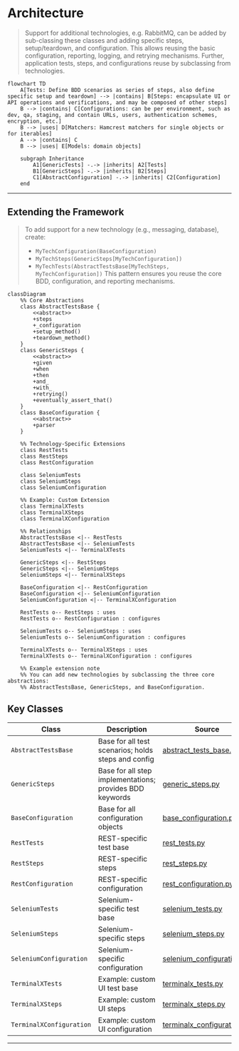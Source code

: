 #   Architecture

> Support for additional technologies, e.g. RabbitMQ, can be added by sub-classing these classes and adding specific steps, setup/teardown, and configuration. This allows reusing the basic configuration, reporting, logging, and retrying mechanisms. Further, application tests, steps, and configurations reuse by subclassing from technologies.

```mermaid
flowchart TD
    A[Tests: Define BDD scenarios as series of steps, also define specific setup and teardown] --> |contains| B[Steps: encapsulate UI or API operations and verifications, and may be composed of other steps]
    B --> |contains| C[Configurations: can be per environment, such as dev, qa, staging, and contain URLs, users, authentication schemes, encryption, etc.]
    B --> |uses| D[Matchers: Hamcrest matchers for single objects or for iterables]
    A --> |contains| C
    B --> |uses| E[Models: domain objects]

    subgraph Inheritance
        A1[GenericTests] -.-> |inherits| A2[Tests]
        B1[GenericSteps] -.-> |inherits| B2[Steps]
        C1[AbstractConfiguration] -.-> |inherits| C2[Configuration]
    end
```

---

## Extending the Framework

> To add support for a new technology (e.g., messaging, database), create:
> - `MyTechConfiguration(BaseConfiguration)`
> - `MyTechSteps(GenericSteps[MyTechConfiguration])`
> - `MyTechTests(AbstractTestsBase[MyTechSteps, MyTechConfiguration])`
> This pattern ensures you reuse the core BDD, configuration, and reporting mechanisms.

```mermaid
classDiagram
    %% Core Abstractions
    class AbstractTestsBase {
        <<abstract>>
        +steps
        +_configuration
        +setup_method()
        +teardown_method()
    }
    class GenericSteps {
        <<abstract>>
        +given
        +when
        +then
        +and_
        +with_
        +retrying()
        +eventually_assert_that()
    }
    class BaseConfiguration {
        <<abstract>>
        +parser
    }

    %% Technology-Specific Extensions
    class RestTests
    class RestSteps
    class RestConfiguration

    class SeleniumTests
    class SeleniumSteps
    class SeleniumConfiguration

    %% Example: Custom Extension
    class TerminalXTests
    class TerminalXSteps
    class TerminalXConfiguration

    %% Relationships
    AbstractTestsBase <|-- RestTests
    AbstractTestsBase <|-- SeleniumTests
    SeleniumTests <|-- TerminalXTests

    GenericSteps <|-- RestSteps
    GenericSteps <|-- SeleniumSteps
    SeleniumSteps <|-- TerminalXSteps

    BaseConfiguration <|-- RestConfiguration
    BaseConfiguration <|-- SeleniumConfiguration
    SeleniumConfiguration <|-- TerminalXConfiguration

    RestTests o-- RestSteps : uses
    RestTests o-- RestConfiguration : configures

    SeleniumTests o-- SeleniumSteps : uses
    SeleniumTests o-- SeleniumConfiguration : configures

    TerminalXTests o-- TerminalXSteps : uses
    TerminalXTests o-- TerminalXConfiguration : configures

    %% Example extension note
    %% You can add new technologies by subclassing the three core abstractions:
    %% AbstractTestsBase, GenericSteps, and BaseConfiguration.
```

## Key Classes

| Class | Description | Source |
|-------|-------------|--------|
| `AbstractTestsBase` | Base for all test scenarios; holds steps and config | [abstract_tests_base.py](qa-pytest-commons/src/qa_pytest_commons/abstract_tests_base.py) |
| `GenericSteps` | Base for all step implementations; provides BDD keywords | [generic_steps.py](qa-pytest-commons/src/qa_pytest_commons/generic_steps.py) |
| `BaseConfiguration` | Base for all configuration objects | [base_configuration.py](qa-pytest-commons/src/qa_pytest_commons/base_configuration.py) |
| `RestTests` | REST-specific test base | [rest_tests.py](qa-pytest-rest/src/qa_pytest_rest/rest_tests.py) |
| `RestSteps` | REST-specific steps | [rest_steps.py](qa-pytest-rest/src/qa_pytest_rest/rest_steps.py) |
| `RestConfiguration` | REST-specific configuration | [rest_configuration.py](qa-pytest-rest/src/qa_pytest_rest/rest_configuration.py) |
| `SeleniumTests` | Selenium-specific test base | [selenium_tests.py](qa-pytest-webdriver/src/qa_pytest_webdriver/selenium_tests.py) |
| `SeleniumSteps` | Selenium-specific steps | [selenium_steps.py](qa-pytest-webdriver/src/qa_pytest_webdriver/selenium_steps.py) |
| `SeleniumConfiguration` | Selenium-specific configuration | [selenium_configuration.py](qa-pytest-webdriver/src/qa_pytest_webdriver/selenium_configuration.py) |
| `TerminalXTests` | Example: custom UI test base | [terminalx_tests.py](qa-pytest-examples/src/qa_pytest_examples/terminalx_tests.py) |
| `TerminalXSteps` | Example: custom UI steps | [terminalx_steps.py](qa-pytest-examples/src/qa_pytest_examples/terminalx_steps.py) |
| `TerminalXConfiguration` | Example: custom UI configuration | [terminalx_configuration.py](qa-pytest-examples/src/qa_pytest_examples/terminalx_configuration.py) |

---
